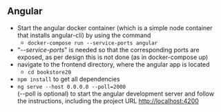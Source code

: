 ## Angular
* Start the angular docker container (which is a simple node container that installs angular-cli) by using the command 
  * ```docker-compose run --service-ports angular```
* "*--service-ports*" is needed so that the corresponding ports are exposed, as per design this is not done (as in docker-compose up)
* navigate to the frontend directory, where the angular app is located 
  * ```cd bookstore20```
* ```npm install``` to get all dependencies
* ```ng serve --host 0.0.0.0 --poll=2000```  
(--poll is optional) to start the angular development server and follow the instructions, including the project URL <http://localhost:4200>

